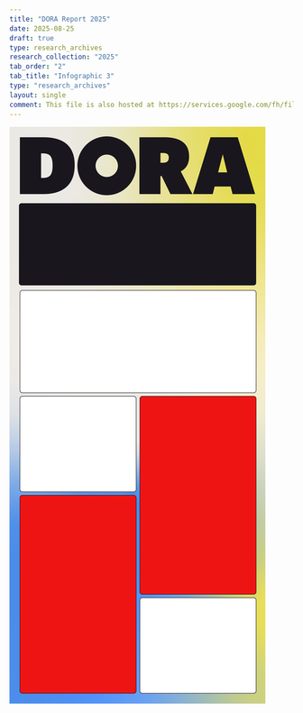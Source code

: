 ```yaml
---
title: "DORA Report 2025"
date: 2025-08-25
draft: true
type: research_archives
research_collection: "2025"
tab_order: "2"
tab_title: "Infographic 3"
type: "research_archives"
layout: single
comment: This file is also hosted at https://services.google.com/fh/files/misc/dora_one_pager_2024.pdf update both together. allisonpark@ can update the PDF at services.google.com using go/gumdrop.
---
```


![infographic-03.png](infographic-03.png)
